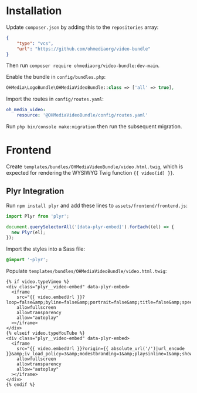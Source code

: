 # Installation

Update `composer.json` by adding this to the `repositories` array:

```json
{
    "type": "vcs",
    "url": "https://github.com/ohmediaorg/video-bundle"
}
```

Then run `composer require ohmediaorg/video-bundle:dev-main`.

Enable the bundle in `config/bundles.php`:

```php
OHMedia\LogoBundle\OHMediaVideoBundle::class => ['all' => true],
```

Import the routes in `config/routes.yaml`:

```yaml
oh_media_video:
    resource: '@OHMediaVideoBundle/config/routes.yaml'
```

Run `php bin/console make:migration` then run the subsequent migration.

# Frontend

Create `templates/bundles/OHMediaVideoBundle/video.html.twig`, which is expected
for rendering the WYSIWYG Twig function `{{ video(id) }}`.

## Plyr Integration

Run `npm install plyr` and add these lines to `assets/frontend/frontend.js`:

```js
import Plyr from 'plyr';

document.querySelectorAll('[data-plyr-embed]').forEach((el) => {
  new Plyr(el);
});
```

Import the styles into a Sass file:

```scss
@import '~plyr';
```

Populate `templates/bundles/OHMediaVideoBundle/video.html.twig`:

```twig
{% if video.typeVimeo %}
<div class="plyr__video-embed" data-plyr-embed>
  <iframe
    src="{{ video.embedUrl }}?loop=false&amp;byline=false&amp;portrait=false&amp;title=false&amp;speed=true&amp;transparent=0&amp;gesture=media"
    allowfullscreen
    allowtransparency
    allow="autoplay"
  ></iframe>
</div>
{% elseif video.typeYouTube %}
<div class="plyr__video-embed" data-plyr-embed>
  <iframe
    src="{{ video.embedUrl }}?origin={{ absolute_url('/')|url_encode }}&amp;iv_load_policy=3&amp;modestbranding=1&amp;playsinline=1&amp;showinfo=0&amp;rel=0&amp;enablejsapi=1"
    allowfullscreen
    allowtransparency
    allow="autoplay"
  ></iframe>
</div>
{% endif %}
```
